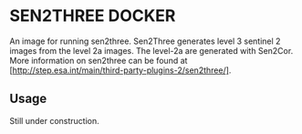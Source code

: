 # SEN2THREE DOCKER

An image for running sen2three. Sen2Three generates level 3 sentinel 2 images from the level 2a images.
The level-2a are generated with Sen2Cor. More information on sen2three can be found at [http://step.esa.int/main/third-party-plugins-2/sen2three/]. 

## Usage

Still under construction.